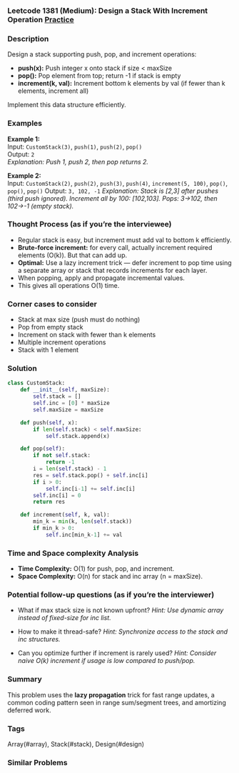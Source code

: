 ### Leetcode 1381 (Medium): Design a Stack With Increment Operation [Practice](https://leetcode.com/problems/design-a-stack-with-increment-operation)

### Description  
Design a stack supporting push, pop, and increment operations:
- **push(x):** Push integer x onto stack if size < maxSize
- **pop():** Pop element from top; return -1 if stack is empty
- **increment(k, val):** Increment bottom k elements by val (if fewer than k elements, increment all)

Implement this data structure efficiently.

### Examples  

**Example 1:**  
Input: `CustomStack(3)`, `push(1)`, `push(2)`, `pop()`  
Output: `2`  
*Explanation: Push 1, push 2, then pop returns 2.*

**Example 2:**  
Input: `CustomStack(2)`, `push(2)`, `push(3)`, `push(4)`, `increment(5, 100)`, `pop()`, `pop()`, `pop()`
Output: `3, 102, -1`
*Explanation: Stack is [2,3] after pushes (third push ignored). Increment all by 100: [102,103]. Pops: 3→102, then 102→-1 (empty stack).* 

### Thought Process (as if you’re the interviewee)  
- Regular stack is easy, but increment must add val to bottom k efficiently.
- **Brute-force increment:** for every call, actually increment required elements (O(k)). But that can add up.
- **Optimal:** Use a lazy increment trick — defer increment to pop time using a separate array or stack that records increments for each layer.
- When popping, apply and propagate incremental values.
- This gives all operations O(1) time.

### Corner cases to consider  
- Stack at max size (push must do nothing)
- Pop from empty stack
- Increment on stack with fewer than k elements
- Multiple increment operations
- Stack with 1 element

### Solution

```python
class CustomStack:
    def __init__(self, maxSize):
        self.stack = []
        self.inc = [0] * maxSize
        self.maxSize = maxSize

    def push(self, x):
        if len(self.stack) < self.maxSize:
            self.stack.append(x)

    def pop(self):
        if not self.stack:
            return -1
        i = len(self.stack) - 1
        res = self.stack.pop() + self.inc[i]
        if i > 0:
            self.inc[i-1] += self.inc[i]
        self.inc[i] = 0
        return res

    def increment(self, k, val):
        min_k = min(k, len(self.stack))
        if min_k > 0:
            self.inc[min_k-1] += val
```

### Time and Space complexity Analysis  
- **Time Complexity:** O(1) for push, pop, and increment.
- **Space Complexity:** O(n) for stack and inc array (n = maxSize).

### Potential follow-up questions (as if you’re the interviewer)  

- What if max stack size is not known upfront?
  *Hint: Use dynamic array instead of fixed-size for inc list.*

- How to make it thread-safe?
  *Hint: Synchronize access to the stack and inc structures.*

- Can you optimize further if increment is rarely used?
  *Hint: Consider naive O(k) increment if usage is low compared to push/pop.*

### Summary
This problem uses the **lazy propagation** trick for fast range updates, a common coding pattern seen in range sum/segment trees, and amortizing deferred work.

### Tags
Array(#array), Stack(#stack), Design(#design)

### Similar Problems
